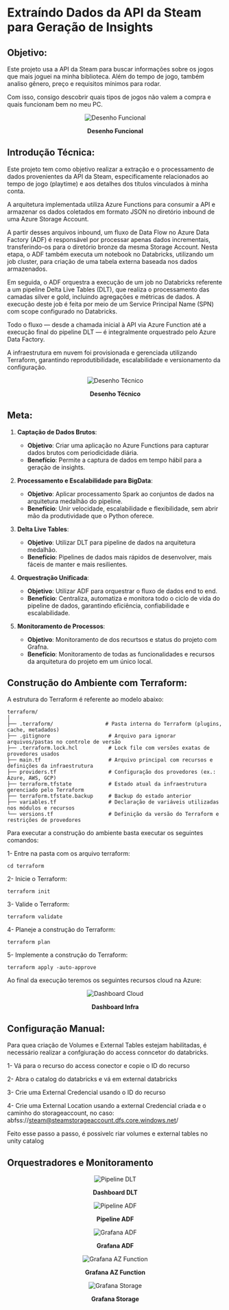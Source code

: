 # Extraíndo Dados da API da Steam para Geração de Insights

## Objetivo:

Este projeto usa a API da Steam para buscar informações sobre os jogos que mais joguei na minha biblioteca. Além do tempo de jogo, também analiso gênero, preço e requisitos mínimos para rodar.

Com isso, consigo descobrir quais tipos de jogos não valem a compra e quais funcionam bem no meu PC.

<div align="center">
  <img src="https://github.com/user-attachments/assets/9183f220-9401-4014-9b86-02fb0cec263a" alt="Desenho Funcional">
  <p><b>Desenho Funcional</b></p>
</div>

<p align="left">
</p>

## Introdução Técnica:

Este projeto tem como objetivo realizar a extração e o processamento de dados provenientes da API da Steam, especificamente relacionados ao tempo de jogo (playtime) e aos detalhes dos títulos vinculados à minha conta.

A arquitetura implementada utiliza Azure Functions para consumir a API e armazenar os dados coletados em formato JSON no diretório inbound de uma Azure Storage Account.

A partir desses arquivos inbound, um fluxo de Data Flow no Azure Data Factory (ADF) é responsável por processar apenas dados incrementais, transferindo-os para o diretório bronze da mesma Storage Account. Nesta etapa, o ADF também executa um notebook no Databricks, utilizando um job cluster, para criação de uma tabela externa baseada nos dados armazenados.

Em seguida, o ADF orquestra a execução de um job no Databricks referente a um pipeline Delta Live Tables (DLT), que realiza o processamento das camadas silver e gold, incluindo agregações e métricas de dados. A execução deste job é feita por meio de um Service Principal Name (SPN) com scope configurado no Databricks.

Todo o fluxo — desde a chamada inicial à API via Azure Function até a execução final do pipeline DLT — é integralmente orquestrado pelo Azure Data Factory.

A infraestrutura em nuvem foi provisionada e gerenciada utilizando Terraform, garantindo reprodutibilidade, escalabilidade e versionamento da configuração.

<div align="center">
  <img src="https://github.com/user-attachments/assets/7181cfd1-30af-484a-a32c-55e96d240d63" alt="Desenho Técnico">
  <p><b>Desenho Técnico</b></p>
</div>

<p align="left">
</p>

## Meta:

1. **Captação de Dados Brutos**:
    - **Objetivo**: Criar uma aplicação no Azure Functions para capturar dados brutos com periodicidade diária.
    - **Benefício**: Permite a captura de dados em tempo hábil para a geração de insights.

2. **Processamento e Escalabilidade para BigData**:
    - **Objetivo**: Aplicar processamento Spark ao conjuntos de dados na arquitetura medalhão do pipeline.
    - **Benefício**: Unir velocidade, escalabilidade e flexibilidade, sem abrir mão da produtividade que o Python oferece.

4. **Delta Live Tables**:
    - **Objetivo**: Utilizar DLT para pipeline de dados na arquitetura medalhão.
    - **Benefício**: Pipelines de dados mais rápidos de desenvolver, mais fáceis de manter e mais resilientes.

5. **Orquestração Unificada**:
    - **Objetivo**: Utilizar ADF para orquestrar o fluxo de dados end to end.
    - **Benefício**: Centraliza, automatiza e monitora todo o ciclo de vida do pipeline de dados, garantindo eficiência, confiabilidade e escalabilidade.

6. **Monitoramento de Processos**:
    - **Objetivo**: Monitoramento de dos recurtsos e status do projeto com Grafna.
    - **Benefício**: Monitoramento de todas as funcionalidades e recursos da arquitetura do projeto em um único local.


## Construção do Ambiente com Terraform:

A estrutura do Terraform é referente ao modelo abaixo:

```plaintext
terraform/
│
├── .terraform/                 # Pasta interna do Terraform (plugins, cache, metadados)
├── .gitignore                   # Arquivo para ignorar arquivos/pastas no controle de versão
├── .terraform.lock.hcl          # Lock file com versões exatas de provedores usados
├── main.tf                      # Arquivo principal com recursos e definições da infraestrutura
├── providers.tf                 # Configuração dos provedores (ex.: Azure, AWS, GCP)
├── terraform.tfstate            # Estado atual da infraestrutura gerenciado pelo Terraform
├── terraform.tfstate.backup     # Backup do estado anterior
├── variables.tf                 # Declaração de variáveis utilizadas nos módulos e recursos
└── versions.tf                  # Definição da versão do Terraform e restrições de provedores
````

Para executar a construção do ambiente basta executar os seguintes comandos:

1- Entre na pasta com os arquivo terraform:

`cd terraform`

2- Inicie o Terraform:

`terraform init`

3- Valide o Terraform:

`terraform validate`

4- Planeje a construção do Terraform:

`terraform plan`

5- Implemente a construção do Terraform:

`terraform apply -auto-approve`

Ao final da execução teremos os seguintes recursos cloud na Azure:

<div align="center">
  <img src="https://github.com/user-attachments/assets/f8ec74c9-ee08-4101-b8ce-8ad4d3b2cbf7" alt="Dashboard Cloud">
  <p><b>Dashboard Infra</b></p>
</div>

<p align="left">
</p>

## Configuração Manual:

Para quea  criação de Volumes e External Tables estejam habilitadas, é necessário realizar a confgiuração do access conncetor do databricks.

1- Vá para o recurso do access conector e copie o ID do recurso

2- Abra o catalog do databricks e vá em external databricks

3- Crie uma External Credencial usando o ID do recurso

4- Crie uma External Location usando a external Credencial criada e o caminho do storageaccount, no caso:
abfss://steam@steamstorageaccount.dfs.core.windows.net/

Feito esse passo a passo, é possivelc riar volumes e external tables no unity catalog

## Orquestradores e Monitoramento

<div align="center">
  <img src="https://github.com/user-attachments/assets/a91183c5-6890-487c-91a4-872e6d34fccf" alt="Pipeline DLT">
  <p><b>Dashboard DLT</b></p>
</div>

<p align="left">
</p>

<div align="center">
  <img src="https://github.com/user-attachments/assets/c0039453-4bf3-4408-9a45-37a600d51840" alt="Pipeline ADF">
  <p><b>Pipeline ADF</b></p>
</div>

<p align="left">
</p>

<div align="center">
  <img src="https://github.com/user-attachments/assets/7f206935-1365-4baf-a50c-46cb1a5544be" alt="Grafana ADF">
  <p><b>Grafana ADF</b></p>
</div>

<p align="left">
</p>

<div align="center">
  <img src="https://github.com/user-attachments/assets/8c397a52-19be-43a3-a6d8-43b8ab990888" alt="Grafana AZ Function">
  <p><b>Grafana AZ Function</b></p>
</div>

<p align="left">
</p>

<div align="center">
  <img src="https://github.com/user-attachments/assets/24da45cc-0a75-4c9d-a695-7cb96735112c" alt="Grafana Storage">
  <p><b>Grafana Storage</b></p>
</div>

<p align="left">
</p>




